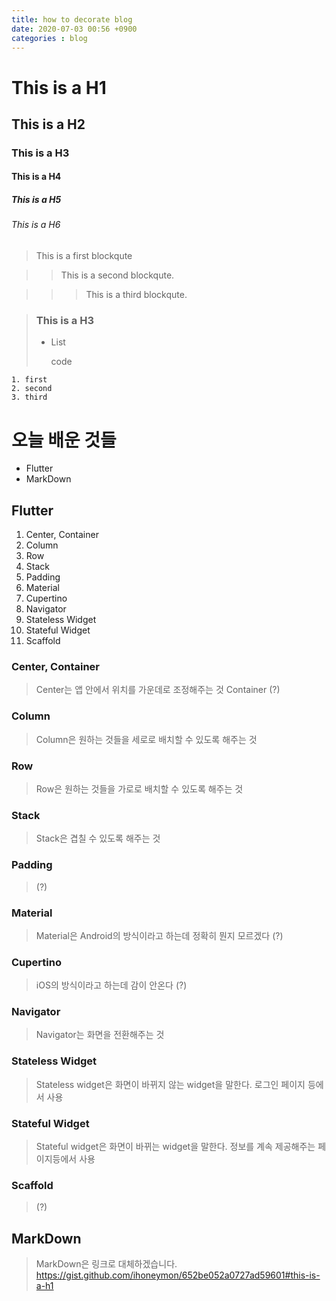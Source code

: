 ```yaml
---
title: how to decorate blog
date: 2020-07-03 00:56 +0900
categories : blog
---
```


# This is a H1
## This is a H2
### This is a H3
#### This is a H4
##### This is a H5
###### This is a H6

> This is a first blockqute

>> This is a second blockqute.

>>> This is a third blockqute.

> ### This is a H3
> + List
>
> 	code

	1. first
	2. second
	3. third

# 오늘 배운 것들

+ Flutter
+ MarkDown

## Flutter

1. Center, Container
1. Column
1. Row
1. Stack
1. Padding
1. Material
1. Cupertino
1. Navigator
1. Stateless Widget
1. Stateful Widget
1. Scaffold

### Center, Container

> Center는 앱 안에서 위치를 가운데로 조정해주는 것
> Container (?)


### Column

> Column은 원하는 것들을 세로로 배치할 수 있도록 해주는 것

### Row

> Row은 원하는 것들을 가로로 배치할 수 있도록 해주는 것

### Stack

> Stack은 겹칠 수 있도록 해주는 것

### Padding

> (?)

### Material

> Material은 Android의 방식이라고 하는데 정확히 뭔지 모르겠다 (?)

### Cupertino

> iOS의 방식이라고 하는데 감이 안온다 (?)

### Navigator

> Navigator는 화면을 전환해주는 것

### Stateless Widget

> Stateless widget은 화면이 바뀌지 않는 widget을 말한다.
> 로그인 페이지 등에서 사용

### Stateful Widget

> Stateful widget은 화면이 바뀌는 widget을 말한다.
> 정보를 계속 제공해주는 페이지등에서 사용

### Scaffold

> (?)

## MarkDown

> MarkDown은 링크로 대체하겠습니다.
> https://gist.github.com/ihoneymon/652be052a0727ad59601#this-is-a-h1
